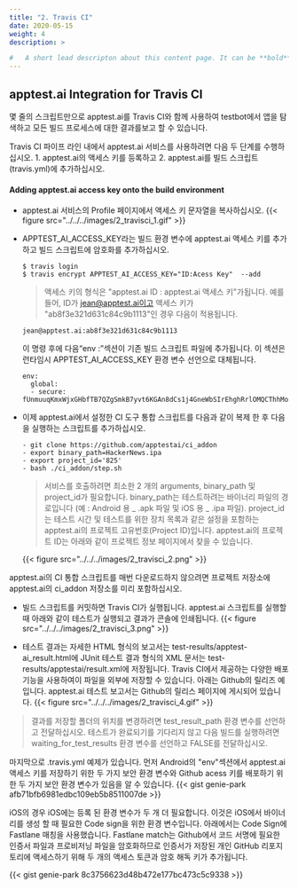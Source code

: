 ```yaml
---
title: "2. Travis CI"
date: 2020-05-15
weight: 4
description: >

#   A short lead descripton about this content page. It can be **bold** or _italic_ and can be split over multiple paragraphs.
---
```


## apptest.ai Integration for Travis CI

몇 줄의 스크립트만으로 apptest.ai를 Travis CI와 함께 사용하여 testbot에서 앱을 탐색하고 모든 빌드 프로세스에 대한 결과를보고 할 수 있습니다.

Travis CI 파이프 라인 내에서 apptest.ai 서비스를 사용하려면 다음 두 단계를 수행하십시오. 1. apptest.ai의 액세스 키를 등록하고 2. apptest.ai를 빌드 스크립트 (travis.yml)에 추가하십시오.

#### Adding apptest.ai access key onto the build environment

- apptest.ai 서비스의 Profile 페이지에서 액세스 키 문자열을 복사하십시오.
  {{< figure src="../../../images/2_travisci_1.gif" >}}

* APPTEST_AI_ACCESS_KEY라는 빌드 환경 변수에 apptest.ai 액세스 키를 추가하고 빌드 스크립트에 암호화를 추가하십시오.

  ```
  $ travis login
  $ travis encrypt APPTEST_AI_ACCESS_KEY="ID:Acess Key"  --add
  ```

  > 액세스 키의 형식은 "apptest.ai ID : apptest.ai 액세스 키"가됩니다. 예를 들어, ID가 jean@apptest.ai이고 액세스 키가 "ab8f3e321d631c84c9b1113"인 경우 다음이 적용됩니다.

  ```
  jean@apptest.ai:ab8f3e321d631c84c9b1113
  ```

  이 명령 후에 다음“env :”섹션이 기존 빌드 스크립트 파일에 추가됩니다. 이 섹션은 런타임시 APPTEST_AI_ACCESS_KEY 환경 변수 선언으로 대체됩니다.

  ```
  env:
    global:
    - secure: fUnmuuqKmxWjxGHbfTB7QZgSmkB7yvt6KGAn8dCs1j4GneWbSIrEhghRrlOMQCThhMoetou4H+NaWeTXRRa4fpoCGm1U51RbD+J4DrbKWj3MzRupzByEAsaWhmvCaYVgCOlkYgaApcvujIrpw1rUTQVio8+WoYIXgXx3B
  ```

* 이제 apptest.ai에서 설정한 CI 도구 통합 스크립트를 다음과 같이 복제 한 후 다음을 실행하는 스크립트를 추가하십시오.

  ```
  - git clone https://github.com/apptestai/ci_addon
  - export binary_path=HackerNews.ipa
  - export project_id='825'
  - bash ./ci_addon/step.sh
  ```

  > 서비스를 호출하려면 최소한 2 개의 arguments, binary_path 및 project_id가 필요합니다. binary_path는 테스트하려는 바이너리 파일의 경로입니다 (예 : Android 용 _ .apk 파일 및 iOS 용 _ .ipa 파일). project_id는 테스트 시간 및 테스트를 위한 장치 목록과 같은 설정을 포함하는 apptest.ai의 프로젝트 고유번호(Project ID)입니다. apptest.ai의 프로젝트 ID는 아래와 같이 프로젝트 정보 페이지에서 찾을 수 있습니다.

  {{< figure src="../../../images/2_travisci_2.png" >}}

apptest.ai의 CI 통합 스크립트를 매번 다운로드하지 않으려면 프로젝트 저장소에 apptest.ai의 ci_addon 저장소를 미리 포함하십시오.

- 빌드 스크립트를 커밋하면 Travis CI가 실행됩니다. apptest.ai 스크립트를 실행할 때 아래와 같이 테스트가 실행되고 결과가 콘솔에 인쇄됩니다.
  {{< figure src="../../../images/2_travisci_3.png" >}}

* 테스트 결과는 자세한 HTML 형식의 보고서는 test-results/apptest-ai_result.html에 JUnit 테스트 결과 형식의 XML 문서는 test-results/apptestai/result.xml에 저장됩니다. Travis CI에서 제공하는 다양한 배포 기능을 사용하여이 파일을 외부에 저장할 수 있습니다. 아래는 Github의 릴리즈 예입니다. apptest.ai 테스트 보고서는 Github의 릴리스 페이지에 게시되어 있습니다.
  {{< figure src="../../../images/2_travisci_4.gif" >}}

> 결과를 저장할 폴더의 위치를 변경하려면 test_result_path 환경 변수를 선언하고 전달하십시오. 테스트가 완료되기를 기다리지 않고 다음 빌드를 실행하려면 waiting_for_test_results 환경 변수를 선언하고 FALSE를 전달하십시오.

마지막으로 .travis.yml 예제가 있습니다. 먼저 Android의 "env"섹션에서 apptest.ai 액세스 키를 저장하기 위한 두 가지 보안 환경 변수와 Github acess 키를 배포하기 위한 두 가지 보안 환경 변수가 있음을 알 수 있습니다.
{{< gist genie-park afb71bfb6981edbc109eb5b8511007de >}}

iOS의 경우 iOS에는 등록 된 환경 변수가 두 개 더 필요합니다. 이것은 iOS에서 바이너리를 생성 할 때 필요한 Code sign을 위한 환경 변수입니다. 아래에서는 Code Sign에 Fastlane 매칭을 사용했습니다. Fastlane match는 Github에서 코드 서명에 필요한 인증서 파일과 프로비저닝 파일을 암호화하므로 인증서가 저장된 개인 GitHub 리포지토리에 액세스하기 위해 두 개의 액세스 토큰과 암호 해독 키가 추가됩니다.

{{< gist genie-park 8c3756623d48b472e177bc473c5c9338 >}}
